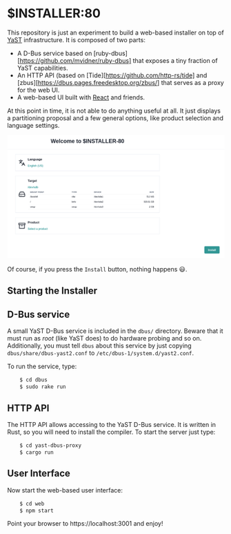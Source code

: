 # $INSTALLER:80

This repository is just an experiment to build a web-based installer on top of
[YaST](https://yast.opensuse.org/) infrastructure. It is composed of two parts:

* A D-Bus service based on [ruby-dbus][https://github.com/mvidner/ruby-dbus]
  that exposes a tiny fraction of YaST capabilities.
* An HTTP API (based on [Tide][https://github.com/http-rs/tide] and
  [zbus][https://dbus.pages.freedesktop.org/zbus/] that serves as a proxy for
  the web UI.
* A web-based UI built with [React](https://reactjs.org/) and friends.

At this point in time, it is not able to do anything useful at all. It just displays a partitioning
proposal and a few general options, like product selection and language settings.

![Installation Overview](/screenshot.png?raw=true "Installation Overview")

Of course, if you press the `Install` button, nothing happens :smiley:.

## Starting the Installer

## D-Bus service

A small YaST D-Bus service is included in the `dbus/` directory. Beware that it must run as *root*
(like YaST does) to do hardware probing and so on. Additionally, you must tell `dbus` about this
service by just copying `dbus/share/dbus-yast2.conf` to `/etc/dbus-1/system.d/yast2.conf`.

To run the service, type:

        $ cd dbus
        $ sudo rake run

## HTTP API

The HTTP API allows accessing to the YaST D-Bus service. It is written in Rust, so you will need to
install the compiler. To start the server just type:

        $ cd yast-dbus-proxy
        $ cargo run

## User Interface

Now start the web-based user interface:

        $ cd web
        $ npm start

Point your browser to https://localhost:3001 and enjoy!
